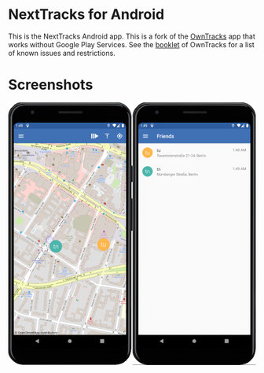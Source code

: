 NextTracks for Android
=======

This is the NextTracks Android app.
This is a fork of the [OwnTracks](https://github.com/owntracks/android) app that works without Google Play Services.
See the [booklet](http://owntracks.org/booklet/features/android/) of OwnTracks for a list of known issues and restrictions.

# Screenshots

![screenshot](project/screenshot.png)
